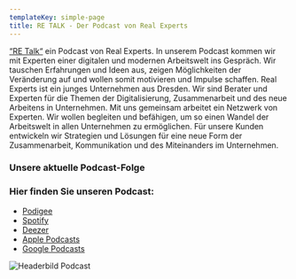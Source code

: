 ```yaml
---
templateKey: simple-page
title: RE TALK - Der Podcast von Real Experts
---
```

[“RE Talk“](https://retalk.podigee.io/) ein Podcast von Real Experts. In unserem Podcast kommen wir mit Experten einer digitalen und modernen Arbeitswelt ins Gespräch. Wir tauschen Erfahrungen und Ideen aus, zeigen Möglichkeiten der Veränderung auf und wollen somit motivieren und Impulse schaffen. Real Experts ist ein junges Unternehmen aus Dresden. Wir sind Berater und Experten für die Themen der Digitalisierung, Zusammenarbeit und des neue Arbeitens in Unternehmen. Mit uns gemeinsam arbeitet ein Netzwerk von Experten. Wir wollen begleiten und befähigen, um so einen Wandel der Arbeitswelt in allen Unternehmen zu ermöglichen. Für unsere Kunden entwickeln wir Strategien und Lösungen für eine neue Form der Zusammenarbeit, Kommunikation und des Miteinanders im Unternehmen.

### **Unsere aktuelle Podcast-Folge**

<div id="podcast-player"></div>

### **Hier finden Sie unseren Podcast:**

* [Podigee](https://retalk.podigee.io/)
* [Spotify](https://open.spotify.com/show/6Ahk7qs5bTavNdIDwKEIhD)
* [Deezer](https://www.deezer.com/de/show/1163032)
* [Apple Podcasts](https://podcasts.apple.com/de/podcast/re-talk/id1510809308)
* [Google Podcasts](https://podcasts.google.com/?feed=aHR0cHM6Ly9yZXRhbGsucG9kaWdlZS5pby9mZWVkL21wMw)


<script defer class="podlove-subscribe-button" src="https://cdn.podigee.com/subscribe-button/javascripts/app.js" data-json-url="https://retalk.podigee.io/embed/subscribe_button"></script>

![Headerbild Podcast](/img/podcast-bild_cc0_logo_r.png "Podcast RE Talk")
